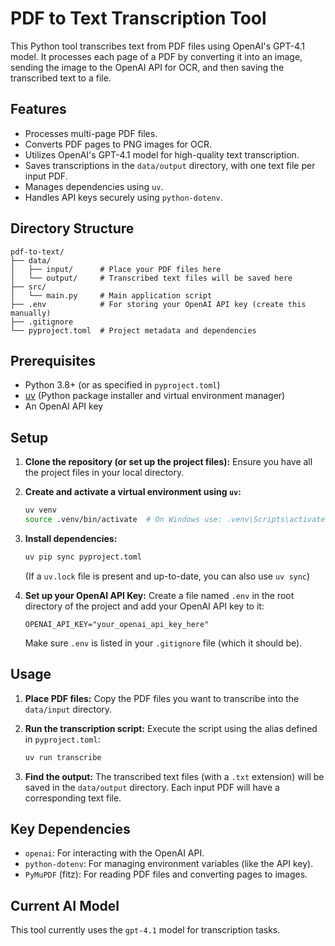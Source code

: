 # PDF to Text Transcription Tool

This Python tool transcribes text from PDF files using OpenAI's GPT-4.1 model. It processes each page of a PDF by converting it into an image, sending the image to the OpenAI API for OCR, and then saving the transcribed text to a file.

## Features

*   Processes multi-page PDF files.
*   Converts PDF pages to PNG images for OCR.
*   Utilizes OpenAI's GPT-4.1 model for high-quality text transcription.
*   Saves transcriptions in the `data/output` directory, with one text file per input PDF.
*   Manages dependencies using `uv`.
*   Handles API keys securely using `python-dotenv`.

## Directory Structure

```
pdf-to-text/
├── data/
│   ├── input/      # Place your PDF files here
│   └── output/     # Transcribed text files will be saved here
├── src/
│   └── main.py     # Main application script
├── .env            # For storing your OpenAI API key (create this manually)
├── .gitignore
└── pyproject.toml  # Project metadata and dependencies
```

## Prerequisites

*   Python 3.8+ (or as specified in `pyproject.toml`)
*   [uv](https://github.com/astral-sh/uv) (Python package installer and virtual environment manager)
*   An OpenAI API key

## Setup

1.  **Clone the repository (or set up the project files):**
    Ensure you have all the project files in your local directory.

2.  **Create and activate a virtual environment using `uv`:**
    ```bash
    uv venv
    source .venv/bin/activate  # On Windows use: .venv\Scripts\activate
    ```

3.  **Install dependencies:**
    ```bash
    uv pip sync pyproject.toml
    ```
    (If a `uv.lock` file is present and up-to-date, you can also use `uv sync`)

4.  **Set up your OpenAI API Key:**
    Create a file named `.env` in the root directory of the project and add your OpenAI API key to it:
    ```
    OPENAI_API_KEY="your_openai_api_key_here"
    ```
    Make sure `.env` is listed in your `.gitignore` file (which it should be).

## Usage

1.  **Place PDF files:**
    Copy the PDF files you want to transcribe into the `data/input` directory.

2.  **Run the transcription script:**
    Execute the script using the alias defined in `pyproject.toml`:
    ```bash
    uv run transcribe
    ```

3.  **Find the output:**
    The transcribed text files (with a `.txt` extension) will be saved in the `data/output` directory. Each input PDF will have a corresponding text file.

## Key Dependencies

*   `openai`: For interacting with the OpenAI API.
*   `python-dotenv`: For managing environment variables (like the API key).
*   `PyMuPDF` (fitz): For reading PDF files and converting pages to images.

## Current AI Model

This tool currently uses the `gpt-4.1` model for transcription tasks.
